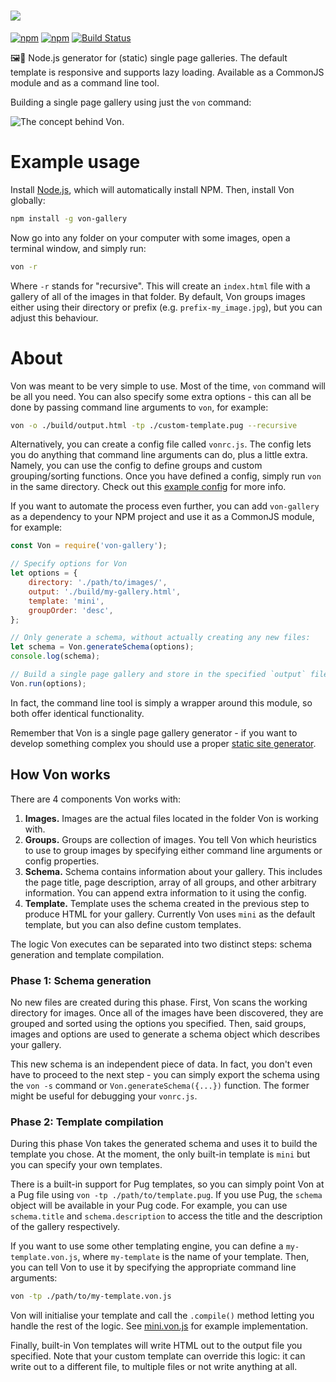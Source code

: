 # ![](https://s3-eu-central-1.amazonaws.com/foxypanda-ghost/2017/11/von-small.png)

[![npm](https://img.shields.io/npm/v/von-gallery.svg)]()
[![npm](https://img.shields.io/npm/dt/von-gallery.svg)](https://www.npmjs.com/package/von-gallery)
[![Build Status](https://travis-ci.org/TimboKZ/Von.svg?branch=master)](https://travis-ci.org/TimboKZ/Von)

🖼️🤔 Node.js generator for (static) single page galleries. The default template is responsive and supports lazy loading.
Available as a CommonJS module and as a command line tool.

Building a single page gallery using just the `von` command:

![The concept behind Von.](https://s3-eu-central-1.amazonaws.com/foxypanda-ghost/2017/12/von-concept.png)

# Example usage

Install [Node.js](https://nodejs.org/en/), which will automatically install NPM. Then, install Von globally:

```bash
npm install -g von-gallery
```

Now go into any folder on your computer with some images, open a terminal window, and simply run:

```bash
von -r
```

Where `-r` stands for "recursive". This will create an `index.html` file with a gallery of all of the images in
that folder. By default, Von groups images either using their directory or prefix (e.g. `prefix-my_image.jpg`), but
you can adjust this behaviour. 

# About

Von was meant to be very simple to use. Most of the time, `von` command will be all you need. You can also specify some
extra options - this can all be done by passing command line arguments to `von`, for example:
 
```bash
von -o ./build/output.html -tp ./custom-template.pug --recursive
```

Alternatively, you can create a config file called `vonrc.js`. The config lets you do anything that command line
arguments can do, plus a little extra. Namely, you can use the config to define groups and custom grouping/sorting
functions. Once you have defined a config, simply run `von` in the same directory. Check out this
[example config](test/util/vonrc.js) for more info.

If you want to automate the process even further, you can add `von-gallery` as a dependency to your NPM project and use
it as a CommonJS module, for example:

```javascript
const Von = require('von-gallery');

// Specify options for Von
let options = {
    directory: './path/to/images/',
    output: './build/my-gallery.html',
    template: 'mini',
    groupOrder: 'desc',
};

// Only generate a schema, without actually creating any new files:
let schema = Von.generateSchema(options);
console.log(schema);

// Build a single page gallery and store in the specified `output` file:
Von.run(options);
```
 In fact,
the command line tool is simply a wrapper around this module, so both offer identical functionality.

Remember that Von is a single page gallery generator - if you want to develop something complex
you should use a proper [static site generator](https://www.staticgen.com/). 

## How Von works

There are 4 components Von works with:

1. **Images.** Images are the actual files located in the folder Von is working with.
2. **Groups.** Groups are collection of images. You tell Von which heuristics to use to group images by specifying
either command line arguments or config properties.
3. **Schema.** Schema contains information about your gallery. This includes the page title, page description, array of
all groups, and other arbitrary information. You can append extra information to it using the config.
4. **Template.** Template uses the schema created in the previous step to produce HTML for your gallery. Currently Von
uses `mini` as the default template, but you can also define custom templates.

The logic Von executes can be separated into two distinct steps: schema generation and template compilation.

### Phase 1: Schema generation

No new files are created during this phase. First, Von scans the working directory for images. Once all of the images
have been discovered, they are grouped and sorted using the options you specified. Then, said groups, images and options
are used to generate a schema object which describes your gallery.

This new schema is an independent piece of data. In fact, you don't even have to proceed to the next step - you can
simply export the schema using the `von -s` command or `Von.generateSchema({...})` function. The former might be useful
for debugging your `vonrc.js`.  

### Phase 2: Template compilation

During this phase Von takes the generated schema and uses it to build the template you chose. At the moment, the only
built-in template is `mini` but you can specify your own templates.

There is a built-in support for Pug templates, so you can simply point Von at a Pug file using
`von -tp ./path/to/template.pug`. If you use Pug, the `schema` object will be available in your Pug code. For example,
you can use `schema.title` and `schema.description` to access the title and the description of the gallery respectively. 

If you want to use some other templating engine, you can define a `my-template.von.js`, where `my-template` is the name
of your template. Then, you can tell Von to use it by specifying the appropriate command line arguments:

```bash
von -tp ./path/to/my-template.von.js
```

Von will initialise your template and call the `.compile()` method letting you handle the rest of the logic. See
[mini.von.js](./templates/mini/mini.von.js) for example implementation. 

Finally, built-in Von templates will write HTML out to the output file you specified. Note that your custom template
can override this logic: it can write out to a different file, to multiple files or not write anything at all. 
